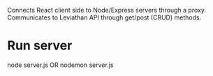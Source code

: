 Connects React client side to Node/Express servers through a proxy. Communicates to Leviathan API through get/post (CRUD) methods.

# Run server
node server.js
OR
nodemon server.js
